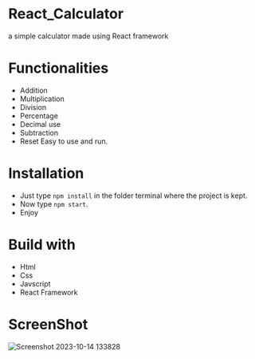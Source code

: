 # React_Calculator
a simple calculator made using React framework
# Functionalities
- Addition 
- Multiplication
- Division
- Percentage
- Decimal use
- Subtraction
- Reset
Easy to use and run.
# Installation
- Just type `npm install` in the folder terminal where the project is kept. 
- Now type `npm start`.
- Enjoy
# Build with
- Html
- Css
- Javscript
- React Framework

# ScreenShot
![Screenshot 2023-10-14 133828](https://github.com/Balajithegr8/Project-Guidance/assets/92166294/545a1c9d-da7f-4556-82ba-03faced69023)
